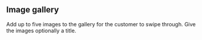 ## Image gallery
Add up to five images to the gallery for the customer to swipe through. Give the images optionally a title.

